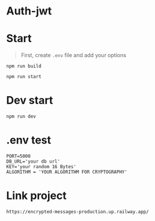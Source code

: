 # Auth-jwt

Start
===

> First, create ```.env``` file and add your options
```
npm run build
```
```
npm run start
```

Dev start
===

```
npm run dev
```

.env test
===

```
PORT=5000
DB_URL='your db url'
KEY='your random 16 Bytes'
ALGORITHM = 'YOUR ALGORITHM FOR CRYPTOGRAPHY'
```

Link project
===

```
https://encrypted-messages-production.up.railway.app/
```
